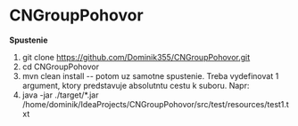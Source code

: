 # CNGroupPohovor

**Spustenie** 
1. git clone https://github.com/Dominik355/CNGroupPohovor.git 
2. cd CNGroupPohovor
3. mvn clean install
-- potom uz samotne spustenie. Treba vydefinovat 1 argument, ktory predstavuje absolutntu cestu k suboru. Napr:
4. java -jar ./target/*.jar /home/dominik/IdeaProjects/CNGroupPohovor/src/test/resources/test1.txt

